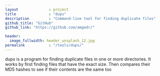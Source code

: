 ```yaml
---
layout              : project
title               : "dups"
description         : "Command-line tool for finding duplicate files"
github_title: "GitHub"
github_link: "https://github.com/amgedr/"

header:
  image_fullwidth: header_unsplash_12.jpg
permalink           : "/tools/dups/"
---
```

dups is a program for finding duplicate files in one or more directories. It works by first finding files that have the exact size. Then compares their MD5 hashes to see if their contents are the same too